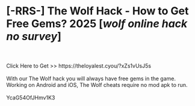 # [-RRS-] The Wolf Hack - How to Get Free Gems? 2025 [*wolf online hack no survey*]
<br>
<br>Click Here to Get >> https://theloyalest.cyou/?xZs1vUsJ5s
<br>
<br>With our The Wolf hack you will always have free gems in the game. Working on Android and iOS, The Wolf cheats require no mod apk to run.
<br>
<br>YcaG54OfJHmv1K3

